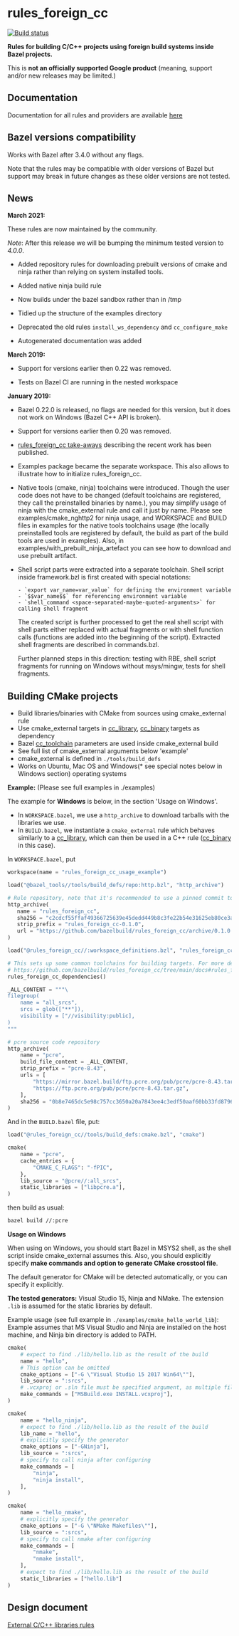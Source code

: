 # rules_foreign_cc

[![Build status](https://badge.buildkite.com/c28afbf846e2077715c753dda1f4b820cdcc46cc6cde16503c.svg?branch=main)](https://buildkite.com/bazel/rules-foreign-cc?branch=main)

**Rules for building C/C++ projects using foreign build systems inside Bazel projects.**

This is **not an officially supported Google product**
(meaning, support and/or new releases may be limited.)

## Documentation

Documentation for all rules and providers are available [here](./docs/README.md)

## Bazel versions compatibility

Works with Bazel after 3.4.0 without any flags.

Note that the rules may be compatible with older versions of Bazel but support may break
in future changes as these older versions are not tested.

## News

**March 2021:**

These rules are now maintained by the community.

*Note*: After this release we will be bumping the minimum tested version to *4.0.0*.

- Added repository rules for downloading prebuilt versions of cmake and ninja
  rather than relying on system installed tools.

- Added native ninja build rule

- Now builds under the bazel sandbox rather than in /tmp

- Tidied up the structure of the examples directory

- Deprecated the old rules `install_ws_dependency` and `cc_configure_make`

- Autogenerated documentation was added

**March 2019:**

- Support for versions earlier then 0.22 was removed.

- Tests on Bazel CI are running in the nested workspace

**January 2019:**

- Bazel 0.22.0 is released, no flags are needed for this version, but it does not work on Windows (Bazel C++ API is broken).

- Support for versions earlier then 0.20 was removed.

- [rules_foreign_cc take-aways](https://docs.google.com/document/d/1ZVvzvkUVTkPCzI-2z4S4VrSNu4kdaBknz7UnK8vaoZU/edit?usp=sharing) describing the recent work has been published.

- Examples package became the separate workspace.
  This also allows to illustrate how to initialize rules_foreign_cc.

- Native tools (cmake, ninja) toolchains were introduced.
  Though the user code does not have to be changed (default toolchains are registered, they call the preinstalled binaries by name.),
  you may simplify usage of ninja with the cmake_external rule and call it just by name.
  Please see examples/cmake_nghttp2 for ninja usage, and WORKSPACE and BUILD files in examples for the native tools toolchains usage
  (the locally preinstalled tools are registered by default, the build as part of the build tools are used in examples).
  Also, in examples/with_prebuilt_ninja_artefact you can see how to download and use prebuilt artifact.

- Shell script parts were extracted into a separate toolchain.
  Shell script inside framework.bzl is first created with special notations:

      - `export var_name=var_value` for defining the environment variable
      - `$$var_name$$` for referencing environment variable
      - `shell_command <space-separated-maybe-quoted-arguments>` for calling shell fragment

  The created script is further processed to get the real shell script with shell parts either
  replaced with actual fragments or with shell function calls (functions are added into the beginning of the script).
  Extracted shell fragments are described in commands.bzl.

  Further planned steps in this direction: testing with RBE, shell script fragments for running on Windows without msys/mingw,
  tests for shell fragments.

## Building CMake projects

- Build libraries/binaries with CMake from sources using cmake_external rule
- Use cmake_external targets in [cc_library][ccl], [cc_binary][ccb] targets as dependency
- Bazel [cc_toolchain][cct] parameters are used inside cmake_external build
- See full list of cmake_external arguments below 'example'
- cmake_external is defined in `./tools/build_defs`
- Works on Ubuntu, Mac OS and Windows(\* see special notes below in Windows section) operating systems

**Example:**
(Please see full examples in ./examples)

The example for **Windows** is below, in the section 'Usage on Windows'.

- In `WORKSPACE.bazel`, we use a `http_archive` to download tarballs with the libraries we use.
- In `BUILD.bazel`, we instantiate a `cmake_external` rule which behaves similarly to a [cc_library][ccl], which can then be used in a C++ rule ([cc_binary][ccb] in this case).

In `WORKSPACE.bazel`, put

```python
workspace(name = "rules_foreign_cc_usage_example")

load("@bazel_tools//tools/build_defs/repo:http.bzl", "http_archive")

# Rule repository, note that it's recommended to use a pinned commit to a released version of the rules
http_archive(
   name = "rules_foreign_cc",
   sha256 = "c2cdcf55ffaf49366725639e45dedd449b8c3fe22b54e31625eb80ce3a240f1e",
   strip_prefix = "rules_foreign_cc-0.1.0",
   url = "https://github.com/bazelbuild/rules_foreign_cc/archive/0.1.0.zip",
)

load("@rules_foreign_cc//:workspace_definitions.bzl", "rules_foreign_cc_dependencies")

# This sets up some common toolchains for building targets. For more details, please see
# https://github.com/bazelbuild/rules_foreign_cc/tree/main/docs#rules_foreign_cc_dependencies
rules_foreign_cc_dependencies()

_ALL_CONTENT = """\
filegroup(
    name = "all_srcs",
    srcs = glob(["**"]),
    visibility = ["//visibility:public],
)
"""

# pcre source code repository
http_archive(
    name = "pcre",
    build_file_content = _ALL_CONTENT,
    strip_prefix = "pcre-8.43",
    urls = [
        "https://mirror.bazel.build/ftp.pcre.org/pub/pcre/pcre-8.43.tar.gz",
        "https://ftp.pcre.org/pub/pcre/pcre-8.43.tar.gz",
    ],
    sha256 = "0b8e7465dc5e98c757cc3650a20a7843ee4c3edf50aaf60bb33fd879690d2c73",
)
```

And in the `BUILD.bazel` file, put:

```python
load("@rules_foreign_cc//tools/build_defs:cmake.bzl", "cmake")

cmake(
    name = "pcre",
    cache_entries = {
        "CMAKE_C_FLAGS": "-fPIC",
    },
    lib_source = "@pcre//:all_srcs",
    static_libraries = ["libpcre.a"],
)
```

then build as usual:

```bash
bazel build //:pcre
```

**Usage on Windows**

When using on Windows, you should start Bazel in MSYS2 shell, as the shell script inside cmake_external assumes this.
Also, you should explicitly specify **make commands and option to generate CMake crosstool file**.

The default generator for CMake will be detected automatically, or you can specify it explicitly.

**The tested generators:** Visual Studio 15, Ninja and NMake.
The extension `.lib` is assumed for the static libraries by default.

Example usage (see full example in `./examples/cmake_hello_world_lib`):
Example assumes that MS Visual Studio and Ninja are installed on the host machine, and Ninja bin directory is added to PATH.

```python
cmake(
    # expect to find ./lib/hello.lib as the result of the build
    name = "hello",
    # This option can be omitted
    cmake_options = ["-G \"Visual Studio 15 2017 Win64\""],
    lib_source = ":srcs",
    # .vcxproj or .sln file must be specified argument, as multiple files are generated by CMake
    make_commands = ["MSBuild.exe INSTALL.vcxproj"],
)

cmake(
    name = "hello_ninja",
    # expect to find ./lib/hello.lib as the result of the build
    lib_name = "hello",
    # explicitly specify the generator
    cmake_options = ["-GNinja"],
    lib_source = ":srcs",
    # specify to call ninja after configuring
    make_commands = [
        "ninja",
        "ninja install",
    ],
)

cmake(
    name = "hello_nmake",
    # explicitly specify the generator
    cmake_options = ["-G \"NMake Makefiles\""],
    lib_source = ":srcs",
    # specify to call nmake after configuring
    make_commands = [
        "nmake",
        "nmake install",
    ],
    # expect to find ./lib/hello.lib as the result of the build
    static_libraries = ["hello.lib"]
)
```

## Design document

[External C/C++ libraries rules](https://docs.google.com/document/d/1Gv452Vtki8edo_Dj9VTNJt5DA_lKTcSMwrwjJOkLaoU/edit?usp=sharing)

[ccb]: https://docs.bazel.build/versions/master/be/c-cpp.html#cc_binary
[ccl]: https://docs.bazel.build/versions/master/be/c-cpp.html#cc_library
[cct]: https://docs.bazel.build/versions/master/be/c-cpp.html#cc_toolchain
